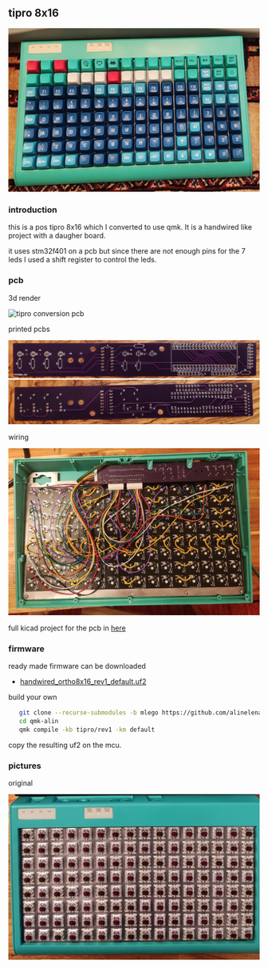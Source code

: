 ## tipro 8x16

  ![tipro 128 8x16](pics/tipro/m8x16.jpg)

### introduction

this is a pos tipro 8x16 which I converted to use qmk.
It is a handwired like project with a daugher board.

it uses stm32f401 on a pcb but since there are not enough pins for the 7 leds I used a shift register to control the leds.

### pcb

 3d render

 ![tipro conversion pcb](handwire8x16-bottom.png)

 printed pcbs

 ![tipro pcb](pics/tipro/mpcb-1.jpg)
 ![tipro pcb](pics/tipro/mpcb-2.jpg)

 wiring

 ![tipro 128 8x16](pics/tipro/m8x16-back.jpg)

  full kicad project for the pcb in [here](https://gitlab.com/m-lego/hand8x16/)

### firmware

  ready made firmware can be downloaded

  + [handwired_ortho8x16_rev1_default.uf2](https://gitlab.com/m-lego/hand8x16/-/blob/develop/firmware/handwired_ortho8x16_rev1_default.uf2)

  build your own

   ```bash
      git clone --recurse-submodules -b mlego https://github.com/alinelena/qmk_firmware.git qmk-alin
      cd qmk-alin
      qmk compile -kb tipro/rev1 -km default

   ```
   copy the resulting uf2 on the mcu.

### pictures

original

![tipro 128 8x16](pics/tipro/m8x16-top.jpg)


